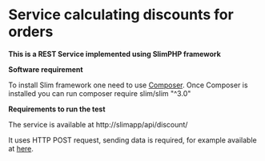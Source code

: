 # Service calculating discounts for orders
**This is a REST Service implemented using SlimPHP framework**

**Software requirement**

To install Slim framework one need to use [Composer](https://getcomposer.org/).
Once Composer is installed you can run
composer require slim/slim "^3.0"


**Requirements to run the test**

The service is available at http://<yourhost/>slimapp/api/discount/

It uses HTTP POST request, sending data is required, for example available at [here](
https://github.com/teamleadercrm/coding-test/blob/master/example-orders/order1.json).

